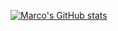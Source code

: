 [![Marco's GitHub stats](https://github-readme-stats.vercel.app/api?username=marcorossignoli)](https://github.com/anuraghazra/github-readme-stats)
